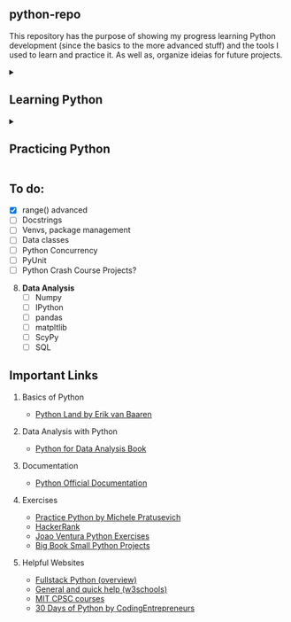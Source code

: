 
<h2> python-repo </h2>
<p>
This repository has the purpose of showing my progress learning Python development (since the basics to the more advanced stuff) and the tools I used to learn and practice it. As well as, organize ideias for future projects.
</p>

<details><summary><h2> Learning Python </h2></summary>
<p>

1. **basics**
    - Installing Python3
    - Setting up an IDE (Visual Studio Code)
    - print() function
        - f-string format
    - range() function
    - basic datatypes (int, float, string, bool)
        - string methods
    - conditionals (if, else, elif)
    - loops (while, for)
        - break, continue statements
        - nested loops
    - function basics
2. **data_types**
    - lists
    - dictionary
    - sets
    - tuples
    - comprehensions
3. **iterator**
    - how it works in Python
    - iterator vs iterable
    - built-in iterators
    - making your own iterator with __iter__method and __next__method
4. **function_adv**
    - advanced concepts
        - forced keyword arguments
        - wrapper function
        - lambda functions
5. **objects**
    - basics
        - "self"
        - constructors
        - methods
        - creating instances, invoking a class
    - inheritance
        - overriding (methods, constructors)
6. **modules**
    - importing lib, modules
    - package
7. **OS_interacion**
    - w/r files
    - move, delete, create, rename files
    - file permissions, users and groups, file types
8. **data_processing**
    - JSON
    - YAML
    - requests lib
    - BeautifulSoup lib
9. **plotting**
    - bokeh lib
10. **exceptions**
    - try, except, else, finally
    - raising/throwing exceptions
</p>    
</details>    

<details><summary><h2>Practicing Python </h2></summary>
</p>

1. **PracticePythonDotOrg**
    - All exercises done (39 exercises)
        - Covers all basic functionalities (with increasing difficulty) 
</p>
</details>

       
## **To do:**
- [x] range() advanced
- [ ] Docstrings
- [ ] Venvs, package management
- [ ] Data classes
- [ ] Python Concurrency
- [ ] PyUnit
- [ ] Python Crash Course Projects?

8. **Data Analysis**
    - [ ] Numpy
    - [ ] IPython
    - [ ] pandas
    - [ ] matpltlib
    - [ ] ScyPy
    - [ ] SQL

## **Important Links**
1. Basics of Python
    - [Python Land by Erik van Baaren](https://python.land)

2. Data Analysis with Python
    - [Python for Data Analysis Book](https://www.cin.ufpe.br/~embat/Python%20for%20Data%20Analysis.pdf)

3. Documentation
    - [Python Official Documentation](https://docs.python.org/3/tutorial/index.html)

4. Exercises
    - [Practice Python by Michele Pratusevich](https://www.practicepython.org/)
    - [HackerRank](https://www.hackerrank.com/domains/python)
    - [Joao Ventura Python Exercises](https://joaoventura.net/static/files/python_exercises_book.pdf)
    - [Big Book Small Python Projects](https://edu.anarcho-copy.org/Programming%20Languages/Python/BigBookSmallPythonProjects.pdf)

5. Helpful Websites
    - [Fullstack Python (overview)](https://www.fullstackpython.com/table-of-contents.html)
    - [General and quick help (w3schools)](https://www.w3schools.com/python/)
    - [MIT CPSC courses](https://ocw.mit.edu/search/?l=Undergraduate&s=department_course_numbers.sort_coursenum&t=Computer%20Science)
    - [30 Days of Python by CodingEntrepreneurs](https://www.youtube.com/playlist?list=PLEsfXFp6DpzQjDBvhNy5YbaBx9j-ZsUe6 )
        


